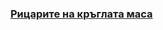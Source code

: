 

### [__Рицарите на кръглата маса__](https://www.youtube.com/watch?v=uCsD3ZGzMgE&t=1s&ab_channel=Numberphile)